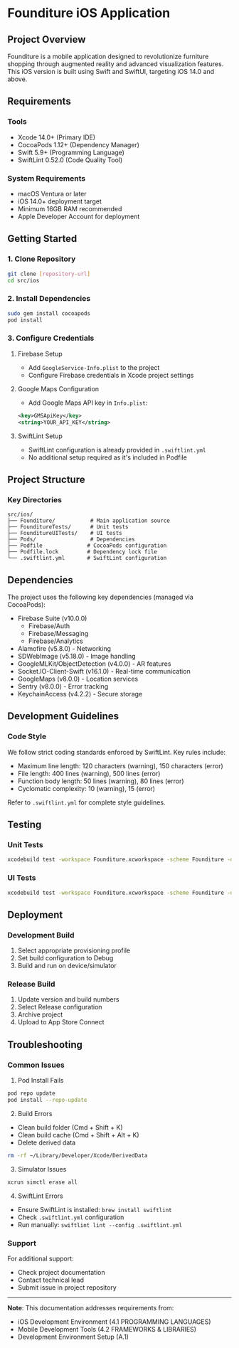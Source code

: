 # Founditure iOS Application

## Project Overview
Founditure is a mobile application designed to revolutionize furniture shopping through augmented reality and advanced visualization features. This iOS version is built using Swift and SwiftUI, targeting iOS 14.0 and above.

## Requirements

### Tools
- Xcode 14.0+ (Primary IDE)
- CocoaPods 1.12+ (Dependency Manager)
- Swift 5.9+ (Programming Language)
- SwiftLint 0.52.0 (Code Quality Tool)

### System Requirements
- macOS Ventura or later
- iOS 14.0+ deployment target
- Minimum 16GB RAM recommended
- Apple Developer Account for deployment

## Getting Started

### 1. Clone Repository
```bash
git clone [repository-url]
cd src/ios
```

### 2. Install Dependencies
```bash
sudo gem install cocoapods
pod install
```

### 3. Configure Credentials
1. Firebase Setup
   - Add `GoogleService-Info.plist` to the project
   - Configure Firebase credentials in Xcode project settings

2. Google Maps Configuration
   - Add Google Maps API key in `Info.plist`:
   ```xml
   <key>GMSApiKey</key>
   <string>YOUR_API_KEY</string>
   ```

3. SwiftLint Setup
   - SwiftLint configuration is already provided in `.swiftlint.yml`
   - No additional setup required as it's included in Podfile

## Project Structure

### Key Directories
```
src/ios/
├── Founditure/           # Main application source
├── FounditureTests/      # Unit tests
├── FounditureUITests/    # UI tests
├── Pods/                 # Dependencies
├── Podfile              # CocoaPods configuration
├── Podfile.lock         # Dependency lock file
└── .swiftlint.yml       # SwiftLint configuration
```

## Dependencies
The project uses the following key dependencies (managed via CocoaPods):

- Firebase Suite (v10.0.0)
  - Firebase/Auth
  - Firebase/Messaging
  - Firebase/Analytics
- Alamofire (v5.8.0) - Networking
- SDWebImage (v5.18.0) - Image handling
- GoogleMLKit/ObjectDetection (v4.0.0) - AR features
- Socket.IO-Client-Swift (v16.1.0) - Real-time communication
- GoogleMaps (v8.0.0) - Location services
- Sentry (v8.0.0) - Error tracking
- KeychainAccess (v4.2.2) - Secure storage

## Development Guidelines

### Code Style
We follow strict coding standards enforced by SwiftLint. Key rules include:
- Maximum line length: 120 characters (warning), 150 characters (error)
- File length: 400 lines (warning), 500 lines (error)
- Function body length: 50 lines (warning), 80 lines (error)
- Cyclomatic complexity: 10 (warning), 15 (error)

Refer to `.swiftlint.yml` for complete style guidelines.

## Testing

### Unit Tests
```bash
xcodebuild test -workspace Founditure.xcworkspace -scheme Founditure -destination 'platform=iOS Simulator,name=iPhone 14,OS=latest'
```

### UI Tests
```bash
xcodebuild test -workspace Founditure.xcworkspace -scheme Founditure -destination 'platform=iOS Simulator,name=iPhone 14,OS=latest' -testPlan UITests
```

## Deployment

### Development Build
1. Select appropriate provisioning profile
2. Set build configuration to Debug
3. Build and run on device/simulator

### Release Build
1. Update version and build numbers
2. Select Release configuration
3. Archive project
4. Upload to App Store Connect

## Troubleshooting

### Common Issues

1. Pod Install Fails
```bash
pod repo update
pod install --repo-update
```

2. Build Errors
- Clean build folder (Cmd + Shift + K)
- Clean build cache (Cmd + Shift + Alt + K)
- Delete derived data
```bash
rm -rf ~/Library/Developer/Xcode/DerivedData
```

3. Simulator Issues
```bash
xcrun simctl erase all
```

4. SwiftLint Errors
- Ensure SwiftLint is installed: `brew install swiftlint`
- Check `.swiftlint.yml` configuration
- Run manually: `swiftlint lint --config .swiftlint.yml`

### Support
For additional support:
- Check project documentation
- Contact technical lead
- Submit issue in project repository

---
**Note**: This documentation addresses requirements from:
- iOS Development Environment (4.1 PROGRAMMING LANGUAGES)
- Mobile Development Tools (4.2 FRAMEWORKS & LIBRARIES)
- Development Environment Setup (A.1)